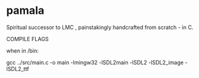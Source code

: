 # pamala
Spiritual successor to LMC , painstakingly handcrafted from scratch - in C. 

COMPILE FLAGS

when in /bin:

gcc ../src/main.c  -o main -lmingw32 -lSDL2main -lSDL2 -lSDL2_image -lSDL2_ttf
